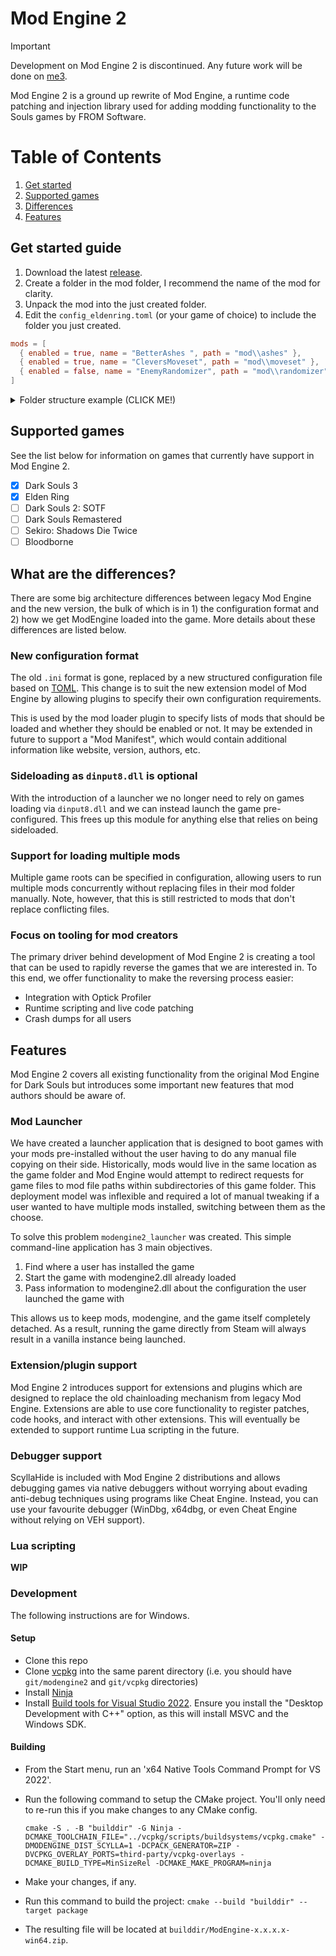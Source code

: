 # Mod Engine 2

> [!IMPORTANT]
> Development on Mod Engine 2 is discontinued. Any future work will be done on [me3](https://github.com/garyttierney/me3).

Mod Engine 2 is a ground up rewrite of Mod Engine, a runtime code patching and injection library used for adding modding functionality to the Souls games by FROM Software.

# Table of Contents

1. [Get started](#get-started-guide)
2. [Supported games](#supported-games)
3. [Differences](#what-are-the-differences)
4. [Features](#features)

## Get started guide

1. Download the latest [release](https://github.com/soulsmods/ModEngine2/releases).
2. Create a folder in the mod folder, I recommend the name of the mod for clarity.
3. Unpack the mod into the just created folder.
4. Edit the `config_eldenring.toml` (or your game of choice) to include the folder you just created.

```toml
mods = [
  { enabled = true, name = "BetterAshes ", path = "mod\\ashes" },
  { enabled = true, name = "CleversMoveset", path = "mod\\moveset" },
  { enabled = false, name = "EnemyRandomizer", path = "mod\\randomizer" },
]
```

<details>
  <summary>Folder structure example (CLICK ME!)</summary>

![folder exmaple image](docs/media/mod-engine-mod-folder-example.png)

</details>

## Supported games

See the list below for information on games that currently have support in Mod Engine 2.

- [x] Dark Souls 3
- [x] Elden Ring
- [ ] Dark Souls 2: SOTF
- [ ] Dark Souls Remastered
- [ ] Sekiro: Shadows Die Twice
- [ ] Bloodborne

## What are the differences?

There are some big architecture differences between legacy Mod Engine and the new version, the bulk of which is in 1) the configuration format and 2) how we get ModEngine loaded into the game.
More details about these differences are listed below.

### New configuration format

The old `.ini` format is gone, replaced by a new structured configuration file based on [TOML](https://toml.io/en/).
This change is to suit the new extension model of Mod Engine by allowing plugins to specify their own configuration requirements.

This is used by the mod loader plugin to specify lists of mods that should be loaded and whether they should be enabled or not.
It may be extended in future to support a "Mod Manifest", which would contain additional information like website, version, authors, etc.

### Sideloading as `dinput8.dll` is optional

With the introduction of a launcher we no longer need to rely on games loading via `dinput8.dll` and we can instead launch the game pre-configured.
This frees up this module for anything else that relies on being sideloaded.

### Support for loading multiple mods

Multiple game roots can be specified in configuration, allowing users to run multiple mods concurrently without replacing files in their mod folder manually.
Note, however, that this is still restricted to mods that don't replace conflicting files.

### Focus on tooling for mod creators

The primary driver behind development of Mod Engine 2 is creating a tool that can be used to rapidly reverse the games that we are interested in.
To this end, we offer functionality to make the reversing process easier:

- Integration with Optick Profiler
- Runtime scripting and live code patching
- Crash dumps for all users

## Features

Mod Engine 2 covers all existing functionality from the original Mod Engine for Dark Souls but introduces some important new features that mod authors should be aware of.

### Mod Launcher

We have created a launcher application that is designed to boot games with your mods pre-installed without the user having to do any manual file copying on their side.
Historically, mods would live in the same location as the game folder and Mod Engine would attempt to redirect requests for game files to mod file paths within subdirectories of this game folder.
This deployment model was inflexible and required a lot of manual tweaking if a user wanted to have multiple mods installed, switching between them as the choose.

To solve this problem `modengine2_launcher` was created.
This simple command-line application has 3 main objectives.

1. Find where a user has installed the game
2. Start the game with modengine2.dll already loaded
3. Pass information to modengine2.dll about the configuration the user launched the game with

This allows us to keep mods, modengine, and the game itself completely detached.
As a result, running the game directly from Steam will always result in a vanilla instance being launched.

### Extension/plugin support

Mod Engine 2 introduces support for extensions and plugins which are designed to replace the old chainloading mechanism from legacy Mod Engine.
Extensions are able to use core functionality to register patches, code hooks, and interact with other extensions.
This will eventually be extended to support runtime Lua scripting in the future.

### Debugger support

ScyllaHide is included with Mod Engine 2 distributions and allows debugging games via native debuggers without worrying about evading anti-debug techniques using programs like Cheat Engine.
Instead, you can use your favourite debugger (WinDbg, x64dbg, or even Cheat Engine without relying on VEH support).

### Lua scripting

**WIP**

### Development

The following instructions are for Windows.

#### Setup

- Clone this repo
- Clone [vcpkg](https://github.com/microsoft/vcpkg) into the same parent directory (i.e. you should have `git/modengine2` and `git/vcpkg` directories)
- Install [Ninja](https://github.com/ninja-build/ninja/wiki/Pre-built-Ninja-packages)
- Install [Build tools for Visual Studio 2022](https://visualstudio.microsoft.com/downloads/#build-tools-for-visual-studio-2022). Ensure you install the "Desktop Development with C++" option, as this will install MSVC and the Windows SDK.

#### Building

- From the Start menu, run an 'x64 Native Tools Command Prompt for VS 2022'.
- Run the following command to setup the CMake project. You'll only need to re-run this if you make changes to any CMake config.

  `cmake -S . -B "builddir" -G Ninja -DCMAKE_TOOLCHAIN_FILE="../vcpkg/scripts/buildsystems/vcpkg.cmake" -DMODENGINE_DIST_SCYLLA=1 -DCPACK_GENERATOR=ZIP -DVCPKG_OVERLAY_PORTS=third-party/vcpkg-overlays -DCMAKE_BUILD_TYPE=MinSizeRel -DCMAKE_MAKE_PROGRAM=ninja`

- Make your changes, if any.
- Run this command to build the project: `cmake --build "builddir" --target package`
- The resulting file will be located at `builddir/ModEngine-x.x.x.x-win64.zip`.
